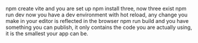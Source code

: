 npm create vite and you are set up
npm install three, now three exist
npm run dev now you have a dev environment with hot reload, any change you make in your editor is reflected in the browser
npm run build and you have something you can publish, it only contains the code you are actually using, it is the smallest your app can be.
